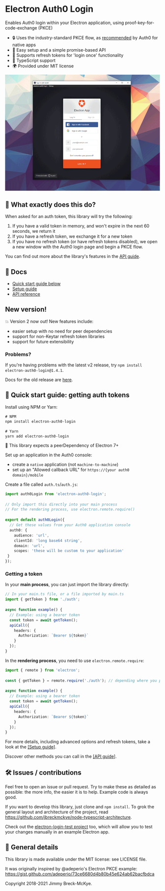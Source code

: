 # Electron Auth0 Login

Enables Auth0 login within your Electron application, using proof-key-for-code-exchange (PKCE)

- 🔒 Uses the industry-standard PKCE flow, as [recommended](https://auth0.com/docs/flows/authorization-code-flow-with-proof-key-for-code-exchange-pkce) by Auth0 for native apps
- 🎿 Easy setup and a simple promise-based API
- 🔄 Supports refresh tokens for 'login once' functionality
- 💪 TypeScript support
- 🌍 Provided under MIT license

<img src="docs/screenshot.png"/>

## 🔑 What exactly does this do?

When asked for an auth token, this library will try the following:

1. If you have a valid token in memory, and won't expire in the next 60 seconds, we return it
2. If you have a refresh token, we exchange it for a new token
3. If you have no refresh token (or have refresh tokens disabled), we open a new window with the Auth0 login page and begin a PKCE flow.

You can find out more about the library's features in the [API guide](docs/api.md).

## 📖 Docs

- [Quick start guide below](#quick-start-guide-getting-auth-tokens)
- [Setup guide](docs/setup.md)
- [API reference](docs/api.md)

## New version!

💥 Version 2 now out! New features include:

- easier setup with no need for peer dependencies
- support for non-Keytar refresh token libraries
- support for future extensibility


### Problems?

If you're having problems with the latest v2 release, try `npm install electron-auth0-login@1.4.1`.

Docs for the old release are [here](https://github.com/jbreckmckye/electron-auth0-login/blob/e9ec555455ab185fc1e07a9d8e8c1c34a6f082b8/README.md).

## 🚀 Quick start guide: getting auth tokens

Install using NPM or Yarn:

```shell script
# NPM
npm install electron-auth0-login

# Yarn
yarn add electron-auth0-login
```

🚨 This library expects a peerDependency of Electron 7+

Set up an application in the Auth0 console:

- create a `native` application (not `machine-to-machine`)
- set up an "Allowed callback URL" for `https://{your auth0 domain}/mobile`

Create a file called `auth.ts`/`auth.js`:

```typescript
import auth0Login from 'electron-auth0-login';

// Only import this directly into your main process
// For the rendering process, use electron.remote.require()

export default auth0Login({
  // Get these values from your Auth0 application console
  auth0: {
    audience: 'url',
    clientId: 'long base64 string',
    domain: 'url',
    scopes: 'these will be custom to your application'
 }
});
```

### Getting a token

In your **main process**, you can just import the library directly:

```typescript
// In your main.ts file, or a file imported by main.ts
import { getToken } from './auth';

async function example() {
  // Example: using a bearer token
  const token = await getToken();
  apiCall({
    headers: {
      Authorization: `Bearer ${token}`
    }
  });
}
```

In the **rendering process**, you need to use `electron.remote.require`:

```typescript
import { remote } from 'electron';

const { getToken } = remote.require('./auth'); // depending where you put 'auth.ts'

async function example() {
  // Example: using a bearer token
  const token = await getToken();
  apiCall({
    headers: {
      Authorization: `Bearer ${token}`
    }
  });
}
```

For more details, including advanced options and refresh tokens, take a look at the [[Setup guide]](docs/setup.md).

Discover other methods you can call in the [[API guide]](docs/api.md).

## 🛠 Issues / contributions

Feel free to open an issue or pull request. Try to make these as detailed as possible: the more info, the easier it is to help. Example code is always good.

If you want to develop this library, just clone and `npm install`. To grok the general layout and architecture of the project, read https://github.com/jbreckmckye/node-typescript-architecture.

Check out the [electron-login-test project](https://github.com/jbreckmckye/electron-login-test) too, which will allow you to test your changes manually in an example Electron app.

## 📜 General details

This library is made available under the MIT license: see LICENSE file.

It was originally inspired by @adeperio's Electron PKCE example: https://gist.github.com/adeperio/73ce6680d4b80b45e624ab62bacfbdca

Copyright 2018-2021 Jimmy Breck-McKye.
